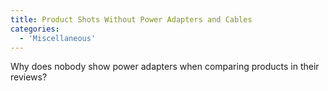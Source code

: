 ```yaml
---
title: Product Shots Without Power Adapters and Cables
categories:
  - 'Miscellaneous'
---
```

Why does nobody show power adapters when comparing products in their reviews?
